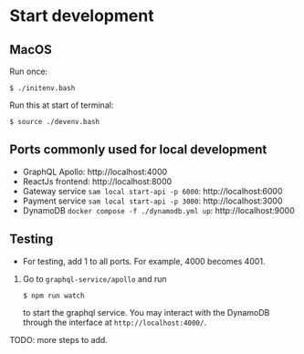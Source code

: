 # Start development

## MacOS

Run once:

```
$ ./initenv.bash
```

Run this at start of terminal:

```
$ source ./devenv.bash
```

## Ports commonly used for local development

* GraphQL Apollo: http://localhost:4000
* ReactJs frontend: http://localhost:8000
* Gateway service `sam local start-api -p 6000`: http://localhost:6000
* Payment service `sam local start-api -p 3000`: http://localhost:3000
* DynamoDB `docker compose -f ./dynamodb.yml up`: http://localhost:9000

## Testing

* For testing, add 1 to all ports. For example, 4000 becomes 4001.
  
1. Go to `graphql-service/apollo` and run
    ```
    $ npm run watch
    ```
    to start the graphql service. You may interact with the DynamoDB through the interface at `http://localhost:4000/`.

TODO: more steps to add.